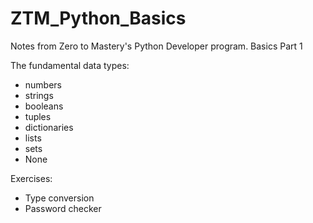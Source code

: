 # ZTM_Python_Basics
Notes from Zero to Mastery's Python Developer program.
Basics Part 1

The fundamental data types:
- numbers
- strings
- booleans
- tuples
- dictionaries
- lists
- sets
- None

Exercises:
- Type conversion
- Password checker
